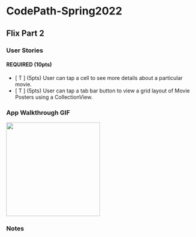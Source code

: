 # CodePath-Spring2022

## Flix Part 2

### User Stories

#### REQUIRED (10pts)
- [ T ] (5pts) User can tap a cell to see more details about a particular movie.
- [ T ] (5pts) User can tap a tab bar button to view a grid layout of Movie Posters using a CollectionView.

### App Walkthrough GIF

<img src="https://github.com/LinxinJiang/CodePath22/blob/main/HW2.gif" width=250><br>

### Notes
